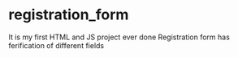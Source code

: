 # registration_form
It is my first HTML and JS project ever done
Registration form has ferification of different fields
